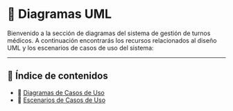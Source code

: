 # 📌 Diagramas UML

Bienvenido a la sección de diagramas del sistema de gestión de turnos médicos. A continuación encontrarás los recursos relacionados al diseño UML y los escenarios de casos de uso del sistema:

---

## 🔷 Índice de contenidos

- 📄 [Diagramas de Casos de Uso](Archivos%20Actividad%202/Diagramas_de_Casos_de_Uso.md)
- 📝 [Escenarios de Casos de Uso](Escenarios%20de%20Casos%20De%20Uso.md)

